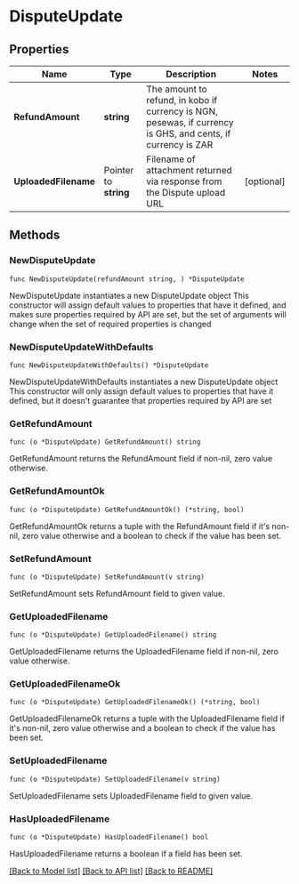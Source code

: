 # DisputeUpdate

## Properties

Name | Type | Description | Notes
------------ | ------------- | ------------- | -------------
**RefundAmount** | **string** | The amount to refund, in kobo if currency is NGN, pesewas, if currency is GHS, and cents, if currency is ZAR | 
**UploadedFilename** | Pointer to **string** | Filename of attachment returned via response from the Dispute upload URL | [optional] 

## Methods

### NewDisputeUpdate

`func NewDisputeUpdate(refundAmount string, ) *DisputeUpdate`

NewDisputeUpdate instantiates a new DisputeUpdate object
This constructor will assign default values to properties that have it defined,
and makes sure properties required by API are set, but the set of arguments
will change when the set of required properties is changed

### NewDisputeUpdateWithDefaults

`func NewDisputeUpdateWithDefaults() *DisputeUpdate`

NewDisputeUpdateWithDefaults instantiates a new DisputeUpdate object
This constructor will only assign default values to properties that have it defined,
but it doesn't guarantee that properties required by API are set

### GetRefundAmount

`func (o *DisputeUpdate) GetRefundAmount() string`

GetRefundAmount returns the RefundAmount field if non-nil, zero value otherwise.

### GetRefundAmountOk

`func (o *DisputeUpdate) GetRefundAmountOk() (*string, bool)`

GetRefundAmountOk returns a tuple with the RefundAmount field if it's non-nil, zero value otherwise
and a boolean to check if the value has been set.

### SetRefundAmount

`func (o *DisputeUpdate) SetRefundAmount(v string)`

SetRefundAmount sets RefundAmount field to given value.


### GetUploadedFilename

`func (o *DisputeUpdate) GetUploadedFilename() string`

GetUploadedFilename returns the UploadedFilename field if non-nil, zero value otherwise.

### GetUploadedFilenameOk

`func (o *DisputeUpdate) GetUploadedFilenameOk() (*string, bool)`

GetUploadedFilenameOk returns a tuple with the UploadedFilename field if it's non-nil, zero value otherwise
and a boolean to check if the value has been set.

### SetUploadedFilename

`func (o *DisputeUpdate) SetUploadedFilename(v string)`

SetUploadedFilename sets UploadedFilename field to given value.

### HasUploadedFilename

`func (o *DisputeUpdate) HasUploadedFilename() bool`

HasUploadedFilename returns a boolean if a field has been set.


[[Back to Model list]](../README.md#documentation-for-models) [[Back to API list]](../README.md#documentation-for-api-endpoints) [[Back to README]](../README.md)


